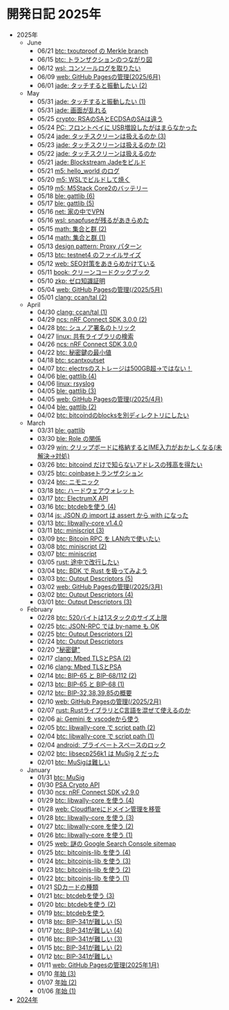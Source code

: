 # 開発日記 2025年

* 2025年
  * June
    * 06/21 [btc: txoutproof の Merkle branch](2025/06/20250621-btc.md)
    * 06/15 [btc: トランザクションのつながり図](2025/06/20250615-btc.md)
    * 06/12 [wsl: コンソールログを取りたい](2025/06/20250612-wsl.md)
    * 06/09 [web: GitHub Pagesの管理(2025/6月)](2025/06/20250609-web.md)
    * 06/01 [jade: タッチすると振動したい (2)](2025/06/20250601-m5.md)
  * May
    * 05/31 [jade: タッチすると振動したい (1)](2025/05/20250531-m52.md)
    * 05/31 [jade: 画面が乱れる](2025/05/20250531-m5.md)
    * 05/25 [crypto: RSAのSAとECDSAのSAは違う](2025/05/20250525-sa.md)
    * 05/24 [PC: フロントベイに USB増設したがはまらなかった](2025/05/20250524-pc.md)
    * 05/24 [jade: タッチスクリーンは扱えるのか (3)](2025/05/20250524-m5.md)
    * 05/23 [jade: タッチスクリーンは扱えるのか (2)](2025/05/20250523-m5.md)
    * 05/22 [jade: タッチスクリーンは扱えるのか](2025/05/20250522a-m5.md)
    * 05/21 [jade: Blockstream Jadeをビルド](2025/05/20250521-m5a.md)
    * 05/21 [m5: hello_world のログ](2025/05/20250521-m5.md)
    * 05/20 [m5: WSLでビルドして焼く](2025/05/20250520-m5.md)
    * 05/19 [m5: M5Stack Core2のバッテリー](2025/05/20250519-m5.md)
    * 05/18 [ble: gattlib (6)](2025/05/20250518-ble.md)
    * 05/17 [ble: gattlib (5)](2025/05/20250517-ble.md)
    * 05/16 [net: 家の中でVPN](2025/05/20250516-net.md)
    * 05/16 [wsl: snapfuseが残るがあきらめた](2025/05/20250516-wsl.md)
    * 05/15 [math: 集合と群 (2)](2025/05/20250515-math.md)
    * 05/14 [math: 集合と群 (1)](2025/05/20250514-math.md)
    * 05/13 [design pattern: Proxy パターン](2025/05/20250513-dp.md)
    * 05/13 [btc: testnet4 のファイルサイズ](2025/05/20250513-btc.md)
    * 05/12 [web: SEO対策をあきらめかけている](2025/05/20250512-web.md)
    * 05/11 [book: クリーンコードクックブック](2025/05/20250511-book.md)
    * 05/10 [zkp: ゼロ知識証明](2025/05/20250510-zkp.md)
    * 05/04 [web: GitHub Pagesの管理(/2025/5月)](2025/05/20250504-web.md)
    * 05/01 [clang: ccan/tal (2)](/2025/05/20250501-clang.html)
  * April
    * 04/30 [clang: ccan/tal (1)](/2025/04/20250430-clang.html)
    * 04/29 [ncs: nRF Connect SDK 3.0.0 (2)](/2025/04/20250429-ncs.html)
    * 04/28 [btc: シュノア署名のトリック](/2025/04/20250428-btc.html)
    * 04/27 [linux: 共有ライブラリの検索](/2025/04/20250427-linux.html)
    * 04/26 [ncs: nRF Connect SDK 3.0.0](/2025/04/20250426-ncs.html)
    * 04/22 [btc: 秘密鍵の最小値](/2025/04/20250422-btc.html)
    * 04/18 [btc: scantxoutset](/2025/04/20250418-btc.html)
    * 04/07 [btc: electrsのストレージは500GB超→ではない！](/2025/04/20250407-btc.html)
    * 04/06 [ble: gattlib (4)](/2025/04/20250406-ble.html)
    * 04/06 [linux: rsyslog](/2025/04/20250406-sys.html)
    * 04/05 [ble: gattlib (3)](/2025/04/20250405-ble.html)
    * 04/05 [web: GitHub Pagesの管理(/2025/4月)](/2025/04/20250405-web.html)
    * 04/04 [ble: gattlib (2)](/2025/04/20250404-ble.html)
    * 04/02 [btc: bitcoindのblocksを別ディレクトリにしたい](/2025/04/20250402-btc.html)
  * March
    * 03/31 [ble: gattlib](/2025/03/20250331-ble.html)
    * 03/30 [ble: Role の関係](/2025/03/20250330-ble.html)
    * 03/29 [win: クリップボードに格納するとIME入力がおかしくなる(未解決→対処)](/2025/03/20250329-win.html)
    * 03/26 [btc: bitcoind だけで知らないアドレスの残高を得たい](/2025/03/20250326-btc.html)
    * 03/25 [btc: coinbaseトランザクション](/2025/03/20250325-btc.html)
    * 03/24 [btc: ニモニック](/2025/03/20250324-btc.html)
    * 03/18 [btc: ハードウェアウォレット](/2025/03/20250318-btc.html)
    * 03/17 [btc: ElectrumX API](/2025/03/20250317-btc.html)
    * 03/16 [btc: btcdebを使う (4)](/2025/03/20250316-btc.html)
    * 03/14 [js: JSON の import は assert から with になった](/2025/03/20250314-js.html)
    * 03/13 [btc: libwally-core v1.4.0](/2025/03/20250313-btc.html)
    * 03/11 [btc: miniscript (3)](/2025/03/20250311-btc.html)
    * 03/09 [btc: Bitcoin RPC を LAN内で使いたい](/2025/03/20250309-btc.html)
    * 03/08 [btc: miniscript (2)](/2025/03/20250308-btc.html)
    * 03/07 [btc: miniscript](/2025/03/20250307-btc.html)
    * 03/05 [rust: 途中で改行したい](/2025/03/20250305-rst.html)
    * 03/04 [btc: BDK で Rust を扱ってみよう](/2025/03/20250304-btc.html)
    * 03/03 [btc: Output Descriptors (5)](/2025/03/20250303-btc.html)
    * 03/02 [web: GitHub Pagesの管理(/2025/3月)](/2025/03/20250302-web.html)
    * 03/02 [btc: Output Descriptors (4)](/2025/03/20250302-btc.html)
    * 03/01 [btc: Output Descriptors (3)](/2025/03/20250301-btc.html)
  * February
    * 02/28 [btc: 520バイトは1スタックのサイズ上限](/2025/02/20250228-btc.html)
    * 02/25 [btc: JSON-RPC では by-name も OK](/2025/02/20250225-btc.html)
    * 02/25 [btc: Output Descriptors (2)](/2025/02/20250225-btc2.html)
    * 02/24 [btc: Output Descriptors](/2025/02/20250224-btc.html)
    * 02/20 ["秘密鍵"](/2025/02/20250220-key.html)
    * 02/17 [clang: Mbed TLSとPSA (2)](/2025/02/20250217-c.html)
    * 02/16 [clang: Mbed TLSとPSA](/2025/02/20250216-c.html)
    * 02/14 [btc: BIP-65 と BIP-68/112 (2)](/2025/02/20250214-btc.html)
    * 02/13 [btc: BIP-65 と BIP-68 (1)](/2025/02/20250213-btc.html)
    * 02/12 [btc: BIP-32,38,39,85の概要](/2025/02/20250212-btc.html)
    * 02/10 [web: GitHub Pagesの管理(/2025/2月)](/2025/02/20250210-web.html)
    * 02/07 [rust: RustライブラリとC言語を混ぜて使えるのか](/2025/02/20250207-rust.html)
    * 02/06 [ai: Gemini を vscodeから使う](/2025/02/20250206-ai.html)
    * 02/05 [btc: libwally-core で script path (2)](/2025/02/20250205-btc.html)
    * 02/04 [btc: libwally-core で script path (1)](/2025/02/20250204-btc.html)
    * 02/04 [android: プライベートスペースのロック](/2025/02/20250204-and.html)
    * 02/02 [btc: libsecp256k1 は MuSig 2 だった](/2025/02/20250202-btc.html)
    * 02/01 [btc: MuSigは難しい](/2025/02/20250201-btc.html)
  * January
    * 01/31 [btc: MuSig](/2025/01/20250131-btc.html)
    * 01/30 [PSA Crypto API](/2025/01/20250130-psa.html)
    * 01/30 [ncs: nRF Connect SDK v2.9.0](/2025/01/20250130-ncs.html)
    * 01/29 [btc: libwally-core を使う (4)](/2025/01/20250129-btc.html)
    * 01/28 [web: Cloudflareにドメイン管理を移管](/2025/01/20250128-web.html)
    * 01/28 [btc: libwally-core を使う (3)](/2025/01/20250128-btc.html)
    * 01/27 [btc: libwally-core を使う (2)](/2025/01/20250127-btc.html)
    * 01/26 [btc: libwally-core を使う (1)](/2025/01/20250126-btc.html)
    * 01/25 [web: 謎の Google Search Console sitemap](/2025/01/20250125-web.html)
    * 01/25 [btc: bitcoinjs-lib を使う (4)](/2025/01/20250125-btc.html)
    * 01/24 [btc: bitcoinjs-lib を使う (3)](/2025/01/20250124-btc.html)
    * 01/23 [btc: bitcoinjs-lib を使う (2)](/2025/01/20250123-btc.html)
    * 01/22 [btc: bitcoinjs-lib を使う (1)](/2025/01/20250122-btc.html)
    * 01/21 [SDカードの種類](/2025/01/20250121-sd.html)
    * 01/21 [btc: btcdebを使う (3)](/2025/01/20250121-btc.html)
    * 01/20 [btc: btcdebを使う (2)](/2025/01/20250120-btc.html)
    * 01/19 [btc: btcdebを使う](/2025/01/20250119-btc.html)
    * 01/18 [btc: BIP-341が難しい (5)](/2025/01/20250118-btc.html)
    * 01/17 [btc: BIP-341が難しい (4)](/2025/01/20250117-btc.html)
    * 01/16 [btc: BIP-341が難しい (3)](/2025/01/20250116-btc.html)
    * 01/15 [btc: BIP-341が難しい (2)](/2025/01/20250115-btc.html)
    * 01/12 [btc: BIP-341が難しい](/2025/01/20250112-btc.html)
    * 01/11 [web: GitHub Pagesの管理(2025年1月)](/2025/01/20250111-web.html)
    * 01/10 [年始 (3)](/2025/01/20250110-clang.html)
    * 01/07 [年始 (2)](/2025/01/20250107-clang.html)
    * 01/06 [年始 (1)](/2025/01/20250106-clang.html)
* [2024年](/2024/index.html)
